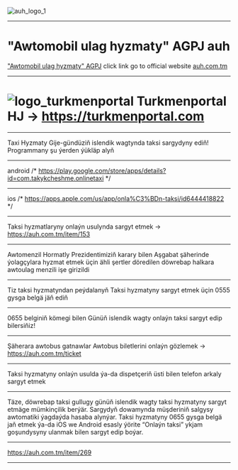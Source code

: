 ![auh_logo_1](https://user-images.githubusercontent.com/64286632/231982445-62a070e9-f616-406b-a31b-e75be5442bf7.png) 
***********************************************************************************************************
# "Awtomobil ulag hyzmaty" AGPJ auh
["Awtomobil ulag hyzmaty" AGPJ](https://auh.com.tm) click link go to official website
[auh.com.tm](https://auh.com.tm)
***********************************************************************************************************
# ![logo_turkmenportal](https://user-images.githubusercontent.com/64286632/231983058-7c796c16-0c38-4bd8-b51c-855face043bf.png) Turkmenportal HJ -> https://turkmenportal.com 
***********************************************************************************************************
Taxi Hyzmaty
Gije-gündüziň islendik wagtynda taksi sargydyny ediň!
Programmany şu ýerden ýükläp alyň
***********************************************************************************************************
android /*
https://play.google.com/store/apps/details?id=com.takykcheshme.onlinetaxi
*/
***********************************************************************************************************
ios /*
https://apps.apple.com/us/app/onla%C3%BDn-taksi/id6444418822
*/
***********************************************************************************************************
Taksi hyzmatlaryny onlaýn usulynda sargyt etmek -> https://auh.com.tm/item/153
***********************************************************************************************************
Awtomenzil
Hormatly Prezidentimiziň karary bilen Aşgabat şäherinde ýolagçylara hyzmat etmek üçin ähli şertler döredilen döwrebap halkara awtoulag menzili işe girizildi
***********************************************************************************************************
Tiz taksi hyzmatyndan peýdalanyň
Taksi hyzmatyny sargyt etmek üçin 0555 gysga belgä jäň ediň
***********************************************************************************************************
0655 belginiň kömegi bilen
Günüň islendik wagty onlaýn taksi sargyt edip bilersiňiz!
***********************************************************************************************************
Şäherara awtobus gatnawlar
Awtobus biletlerini onlaýn gözlemek -> https://auh.com.tm/ticket
***********************************************************************************************************
Taksi hyzmatyny onlaýn usulda ýa-da dispetçeriň üsti bilen telefon arkaly sargyt etmek
***********************************************************************************************************
Täze, döwrebap taksi gullugy günüň islendik wagty taksi hyzmatyny sargyt etmäge mümkinçilik berýär. Sargydyň dowamynda müşderiniň salgysy awtomatiki ýagdaýda hasaba alynýar. Taksi hyzmatyny 0655 gysga belgä jaň etmek ýa-da iOS we Android esasly ýörite “Onlaýn taksi” ykjam goşundysyny ulanmak bilen sargyt edip boýar.
***********************************************************************************************************
https://auh.com.tm/item/269
***********************************************************************************************************
